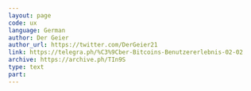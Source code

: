 ```yaml
---
layout: page
code: ux
language: German
author: Der Geier
author_url: https://twitter.com/DerGeier21
link: https://telegra.ph/%C3%9Cber-Bitcoins-Benutzererlebnis-02-02
archive: https://archive.ph/TIn9S
type: text
part: 
---
```

